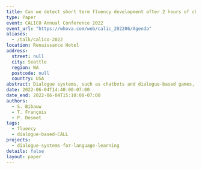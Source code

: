 ```yaml
---
title: Can we detect short term fluency development after 2 hours of chat with a dialogue system?
type: Paper
event: CALICO Annual Conference 2022
event_url: "https://whova.com/web/calic_202206/Agenda"
aliases:
  - /talk/calico-2022
location: Renaissance Hotel
address:
  street: null
  city: Seattle
  region: WA
  postcode: null
  country: USA
abstract: Dialogue systems, such as chatbots and dialogue-based games, provide an opportunity for safe, meaningful conversational practice to foreign language learners. We evaluated how much the speaking fluency of A1-A2 teenage learners of French (N = 164) was impacted by a very short-term synchronous written practice with a dialogue-based CALL game. Pre-post comparisons of various semi-automatized fluency measures confirm that such precise metrics can detect short-term L2 fluency development. The detected effects are promising, even if the limited time on task, the shortcomings of the instructional design, and the limited transfer of learning from writing to speaking do not allow the effect to significantly outperform the test-retest training effect.
date: 2022-06-04T14:40:00-07:00
date_end: 2022-06-04T15:10:00-07:00
authors:
  - S. Bibauw
  - T. François
  - P. Desmet
tags:
  - fluency
  - dialogue-based-CALL
projects:
  - dialogue-systems-for-language-learning
details: false
layout: paper
---
```

